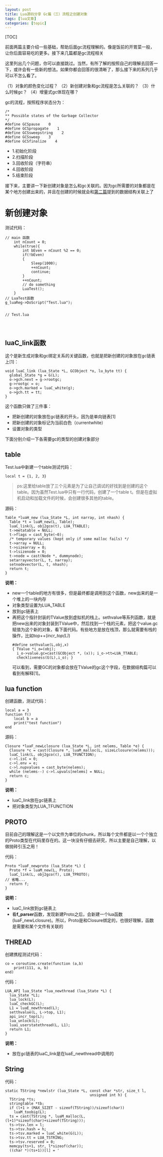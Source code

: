 ```yaml
---
layout: post
title: Lua源码分享 Gc篇（三）流程之创建对象 
tags: [lua文章]
categories: [topic]
---
```

<p>[TOC]</p>

<p>前面两篇主要介绍一些基础，帮助后面gc流程理解的。像是饭前的开胃菜一般，让你后面容易吃的更多。接下来几篇都是gc流程相关</p>


<p>这里列出几个问题，你可以直接跳过。当然，有所了解的按照自己的理解去回答一下，或许会有一些新的想法。如果你都会回答的很清晰了，那么接下来的系列几乎可以不怎么看了。</p>

<p>（1）对象的颜色变化过程？
（2）新创建对象和gc流程是怎么关联的？
（3）什么时候gc？
（4）增量式gc体现在哪？</p>

<p>gc的流程，按照程序状态分为：</p>

<div class="highlighter-rouge"><div class="highlight"><pre class="highlight"><code>/*
** Possible states of the Garbage Collector
*/
#define GCSpause    0
#define GCSpropagate    1
#define GCSsweepstring    2
#define GCSsweep    3
#define GCSfinalize    4
</code></pre></div></div>

<ul>
  <li>1.初始化阶段</li>
  <li>2.扫描阶段</li>
  <li>3.回收阶段（字符串）</li>
  <li>4.回收阶段</li>
  <li>5.结束阶段</li>
</ul>

<p>接下来，主要讲一下新创建对象是怎么和gc关联的。因为gc所需要的对象都是在某个地方创建出来的，并且在创建的时候就会和<a href="">第二篇</a>提到的数据结构关联上了</p>

<h1 id="新创建对象">新创建对象</h1>

<p>测试代码：</p>
<div class="highlighter-rouge"><div class="highlight"><pre class="highlight"><code>// main 函数
    int nCount = 0;
    while(true){
        int bEven = nCount %2 == 0;
        if(!bEven)
        {
            Sleep(1000);
            ++nCount;
            continue;
        }
        ++nCount;
        // do something
        LuaTest();
    }
// LuaTest函数
g_luaReg-&gt;DoScript(&#34;Test.lua&#34;);

// Test.lua

</code></pre></div></div>
<h2 id="luac_link函数">luaC_link函数</h2>
<p>这个是新生成对象和gc绑定关系的关键函数，也就是把新创建的对象放在gc链表上[1]：</p>

<div class="highlighter-rouge"><div class="highlight"><pre class="highlight"><code>void luaC_link (lua_State *L, GCObject *o, lu_byte tt) {
  global_State *g = G(L);
  o-&gt;gch.next = g-&gt;rootgc;
  g-&gt;rootgc = o;
  o-&gt;gch.marked = luaC_white(g);
  o-&gt;gch.tt = tt;
}
</code></pre></div></div>
<p>这个函数只做了三件事：</p>
<ul>
  <li>把新创建的对象放在gc链表的开头，因为是单向链表[1]</li>
  <li>把新创建的对象标记为当前白色（currentwhite）</li>
  <li>设置对象的类型</li>
</ul>

<p>下面分别介绍一下各需要gc的类型的创建对象部分</p>

<h2 id="table">table</h2>

<p>Test.lua中新建一个table测试代码：</p>
<div class="highlighter-rouge"><div class="highlight"><pre class="highlight"><code>local t = {1, 2, 3}
</code></pre></div></div>

<blockquote>
  <p>ps:这里给table放了三个元素是为了让自己调试的好找到是创建的这个table。因为虽然Test.lua中只有一行代码，创建了一个table t。但是在虚拟机启动和加载文件的时候，会创建很多其他的table。</p>
</blockquote>

<p>源码：</p>
<div class="highlighter-rouge"><div class="highlight"><pre class="highlight"><code>Table *luaH_new (lua_State *L, int narray, int nhash) {
  Table *t = luaM_new(L, Table);
  luaC_link(L, obj2gco(t), LUA_TTABLE);
  t-&gt;metatable = NULL;
  t-&gt;flags = cast_byte(~0);
  /* temporary values (kept only if some malloc fails) */
  t-&gt;array = NULL;
  t-&gt;sizearray = 0;
  t-&gt;lsizenode = 0;
  t-&gt;node = cast(Node *, dummynode);
  setarrayvector(L, t, narray);
  setnodevector(L, t, nhash);
  return t;
}
</code></pre></div></div>
<p><strong>说明：</strong></p>
<ul>
  <li>new一个table的地方有很多，但是最终都是调用到这个函数，new出来的是一个堆上的一块内存</li>
  <li>对象类型设置为LUA_TABLE</li>
  <li>放到gc链表上</li>
  <li>再把这个指针封装的TValue放到虚拟机的栈上。sethvalue等系列函数，就是把new出来的对象封装到TValue中，然后找到一个栈的元素，把这个value.gc赋值为这个新的对象，看下面代码。有些地方是放在栈顶，那么就需要有栈的操作，比如top++(<em>incr_top(L)</em>)
    <div class="highlighter-rouge"><div class="highlight"><pre class="highlight"><code>#define sethvalue(L,obj,x) 
{ TValue *i_o=(obj); 
  i_o-&gt;value.gc=cast(GCObject *, (x)); i_o-&gt;tt=LUA_TTABLE; 
  checkliveness(G(L),i_o); }
</code></pre></div>    </div>
    <p>可以看到，需要GC的对象都会放在TValue的gc这个字段，在数据结构篇可以看到有解释[1]。</p>
  </li>
</ul>

<h2 id="lua-function">lua function</h2>
<p>创建函数，测试代码：</p>
<div class="highlighter-rouge"><div class="highlight"><pre class="highlight"><code>local a = 3
function f()
    local b = a
    print(&#34;test function&#34;)
end
</code></pre></div></div>
<p>源码：</p>
<div class="highlighter-rouge"><div class="highlight"><pre class="highlight"><code>Closure *luaF_newLclosure (lua_State *L, int nelems, Table *e) {
  Closure *c = cast(Closure *, luaM_malloc(L, sizeLclosure(nelems)));
  luaC_link(L, obj2gco(c), LUA_TFUNCTION);
  c-&gt;l.isC = 0;
  c-&gt;l.env = e;
  c-&gt;l.nupvalues = cast_byte(nelems);
  while (nelems--) c-&gt;l.upvals[nelems] = NULL;
  return c;
}
</code></pre></div></div>
<p><strong>说明：</strong></p>
<ul>
  <li>luaC_link放在gc链表上</li>
  <li>把对象类型为LUA_TFUNCTION</li>
</ul>

<h2 id="proto">PROTO</h2>
<p>目前自己的理解这是一个以文件为单位的chunk，所以每个文件都是以一个个独立的Proto类型在代码里存在的。这一块没有仔细去研究，所以主要是自己理解，以做抛砖引玉之用！</p>

<p>代码：</p>
<div class="highlighter-rouge"><div class="highlight"><pre class="highlight"><code>Proto *luaF_newproto (lua_State *L) {
  Proto *f = luaM_new(L, Proto);
  luaC_link(L, obj2gco(f), LUA_TPROTO);
// 省略...
  return f;
}
</code></pre></div></div>

<p><strong>说明：</strong></p>
<ul>
  <li>luaC_link放到gc链表上</li>
  <li>看<strong>f_parser</strong>函数，发现新建Proto之后，会新建一个lua函数(luaF_newLclosure)。所以，Proto是和Closure绑定的，也很好理解，函数是需要和某个文件有关联的</li>
</ul>

<h2 id="thread">THREAD</h2>

<p>创建携程测试代码：</p>
<div class="highlighter-rouge"><div class="highlight"><pre class="highlight"><code>co = coroutine.create(function (a,b)
    print(111, a, b)
end)
</code></pre></div></div>

<p>代码：</p>
<div class="highlighter-rouge"><div class="highlight"><pre class="highlight"><code>LUA_API lua_State *lua_newthread (lua_State *L) {
  lua_State *L1;
  lua_lock(L);
  luaC_checkGC(L);
  L1 = luaE_newthread(L);
  setthvalue(L, L-&gt;top, L1);
  api_incr_top(L);
  lua_unlock(L);
  luai_userstatethread(L, L1);
  return L1;
}
</code></pre></div></div>

<p><strong>说明：</strong></p>
<ul>
  <li>放在gc链表的luaC_link是在luaE_newthread中调用的</li>
</ul>

<h2 id="string">String</h2>
<p>代码：</p>
<div class="highlighter-rouge"><div class="highlight"><pre class="highlight"><code>static TString *newlstr (lua_State *L, const char *str, size_t l,
                                       unsigned int h) {
  TString *ts;
  stringtable *tb;
  if (l+1 &gt; (MAX_SIZET - sizeof(TString))/sizeof(char))
    luaM_toobig(L);
  ts = cast(TString *, luaM_malloc(L, (l+1)*sizeof(char)+sizeof(TString)));
  ts-&gt;tsv.len = l;
  ts-&gt;tsv.hash = h;
  ts-&gt;tsv.marked = luaC_white(G(L));
  ts-&gt;tsv.tt = LUA_TSTRING;
  ts-&gt;tsv.reserved = 0;
  memcpy(ts+1, str, l*sizeof(char));
  ((char *)(ts+1))[l] = &#39;